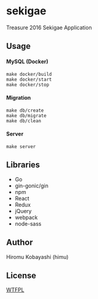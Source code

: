 # sekigae

Treasure 2016 Sekigae Application

## Usage

#### MySQL (Docker)
```
make docker/build
make docker/start
make docker/stop
```

#### Migration
```
make db/create
make db/migrate
make db/clean
```

#### Server
```
make server
```

## Libraries

- Go
- gin-gonic/gin
- npm
- React
- Redux
- jQuery
- webpack
- node-sass

## Author

Hiromu Kobayashi (himu)

## License

[WTFPL](LICENSE)

